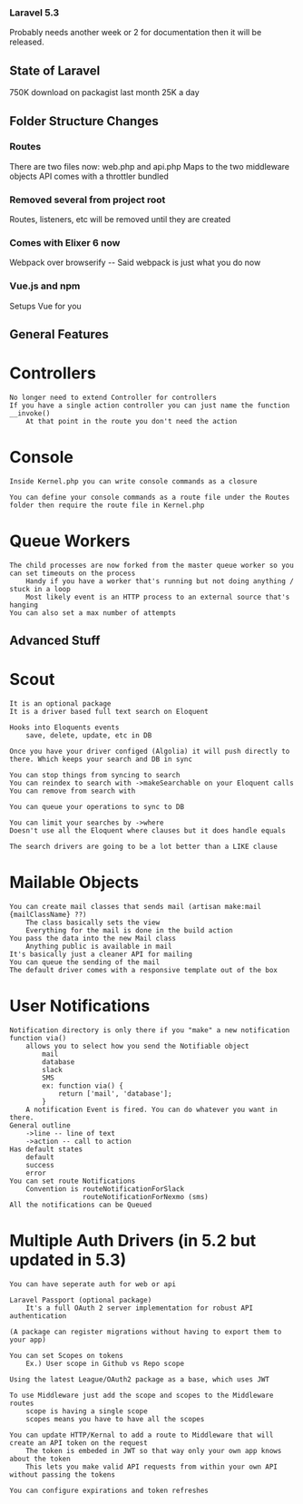 ### Laravel 5.3
Probably needs another week or 2 for documentation then it will be released.

## State of Laravel
750K download on packagist last month
25K a day

## Folder Structure Changes

### Routes
There are two files now: web.php and api.php
    Maps to the two middleware objects
    API comes with a throttler bundled

### Removed several from project root
Routes, listeners, etc will be removed until they are created

### Comes with Elixer 6 now
Webpack over browserify -- Said webpack is just what you do now

### Vue.js and npm
Setups Vue for you

## General Features
# Controllers
    No longer need to extend Controller for controllers
    If you have a single action controller you can just name the function __invoke()
        At that point in the route you don't need the action

# Console
    Inside Kernel.php you can write console commands as a closure

    You can define your console commands as a route file under the Routes folder then require the route file in Kernel.php

# Queue Workers
    The child processes are now forked from the master queue worker so you can set timeouts on the process
        Handy if you have a worker that's running but not doing anything / stuck in a loop
        Most likely event is an HTTP process to an external source that's hanging
    You can also set a max number of attempts

## Advanced Stuff
# Scout
    It is an optional package
    It is a driver based full text search on Eloquent

    Hooks into Eloquents events
        save, delete, update, etc in DB

    Once you have your driver configed (Algolia) it will push directly to there. Which keeps your search and DB in sync

    You can stop things from syncing to search
    You can reindex to search with ->makeSearchable on your Eloquent calls
    You can remove from search with

    You can queue your operations to sync to DB

    You can limit your searches by ->where
    Doesn't use all the Eloquent where clauses but it does handle equals

    The search drivers are going to be a lot better than a LIKE clause

# Mailable Objects
    You can create mail classes that sends mail (artisan make:mail {mailClassName} ??)
        The class basically sets the view
        Everything for the mail is done in the build action
    You pass the data into the new Mail class
        Anything public is available in mail
    It's basically just a cleaner API for mailing
    You can queue the sending of the mail
    The default driver comes with a responsive template out of the box

# User Notifications
    Notification directory is only there if you "make" a new notification
    function via()
        allows you to select how you send the Notifiable object
            mail
            database
            slack
            SMS
            ex: function via() {
                return ['mail', 'database'];
            }
        A notification Event is fired. You can do whatever you want in there.
    General outline
        ->line -- line of text
        ->action -- call to action
    Has default states
        default
        success
        error
    You can set route Notifications
        Convention is routeNotificationForSlack
                      routeNotificationForNexmo (sms)
    All the notifications can be Queued

# Multiple Auth Drivers (in 5.2 but updated in 5.3)
    You can have seperate auth for web or api

    Laravel Passport (optional package)
        It's a full OAuth 2 server implementation for robust API authentication

    (A package can register migrations without having to export them to your app)

    You can set Scopes on tokens
        Ex.) User scope in Github vs Repo scope

    Using the latest League/OAuth2 package as a base, which uses JWT

    To use Middleware just add the scope and scopes to the Middleware routes
        scope is having a single scope
        scopes means you have to have all the scopes

    You can update HTTP/Kernal to add a route to Middleware that will create an API token on the request
        The token is embeded in JWT so that way only your own app knows about the token
        This lets you make valid API requests from within your own API without passing the tokens

    You can configure expirations and token refreshes
